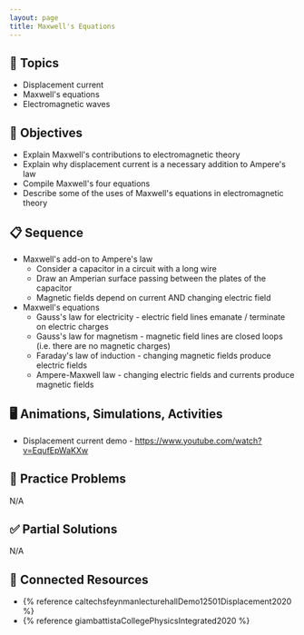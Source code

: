 ```yaml
---
layout: page
title: Maxwell's Equations
---
```


## 🔖 Topics

* Displacement current
* Maxwell's equations
* Electromagnetic waves

## 🎯 Objectives

* Explain Maxwell's contributions to electromagnetic theory
* Explain why displacement current is a necessary addition to Ampere's law
* Compile Maxwell's four equations
* Describe some of the uses of Maxwell's equations in electromagnetic theory

## 📋 Sequence

* Maxwell's add-on to Ampere's law
  * Consider a capacitor in a circuit with a long wire
  * Draw an Amperian surface passing between the plates of the capacitor
  * Magnetic fields depend on current AND changing electric field
* Maxwell's equations
  * Gauss's law for electricity - electric field lines emanate / terminate on electric charges
  * Gauss's law for magnetism - magnetic field lines are closed loops (i.e. there are no magnetic charges)
  * Faraday's law of induction - changing magnetic fields produce electric fields
  * Ampere-Maxwell law - changing electric fields and currents produce magnetic fields

## 🖥️ Animations, Simulations, Activities

* Displacement current demo - <https://www.youtube.com/watch?v=EqufEpWaKXw>

## 📝 Practice Problems

N/A

## ✅ Partial Solutions

N/A

## 📘 Connected Resources

* {% reference caltechsfeynmanlecturehallDemo12501Displacement2020 %}
* {% reference giambattistaCollegePhysicsIntegrated2020 %}
